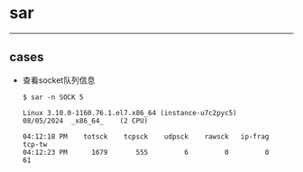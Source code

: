 # sar

---



## cases

- 查看socket队列信息

  ```shell
  $ sar -n SOCK 5
  
  Linux 3.10.0-1160.76.1.el7.x86_64 (instance-u7c2pyc5) 	08/05/2024 	_x86_64_	(2 CPU)
  
  04:12:18 PM    totsck    tcpsck    udpsck    rawsck   ip-frag    tcp-tw
  04:12:23 PM      1679       555         6         0         0        61
  ```

  